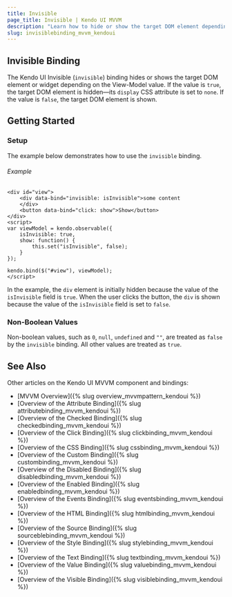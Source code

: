 ```yaml
---
title: Invisible
page_title: Invisible | Kendo UI MVVM
description: "Learn how to hide or show the target DOM element depending on the View-Model value by using the invisible binding in Kendo UI MVVM."
slug: invisiblebinding_mvvm_kendoui
---
```


## Invisible Binding

The Kendo UI Invisible (`invisible`) binding hides or shows the target DOM element or widget depending on the View-Model value. If the value is `true`, the target DOM element is hidden&mdash;its `display` CSS attribute is set to `none`. If the value is `false`, the target DOM element is shown.

## Getting Started

### Setup

The example below demonstrates how to use the `invisible` binding.

###### Example

    <div id="view">
        <div data-bind="invisible: isInvisible">some content
        </div>
        <button data-bind="click: show">Show</button>
    </div>
    <script>
    var viewModel = kendo.observable({
        isInvisible: true,
        show: function() {
            this.set("isInvisible", false);
        }
    });

    kendo.bind($("#view"), viewModel);
    </script>

In the example, the `div` element is initially hidden because the value of the `isInvisible` field is `true`. When the user clicks the button, the `div` is shown because the value of the `isInvisible` field is set to `false`.

### Non-Boolean Values

Non-boolean values, such as `0`, `null`, `undefined` and `""`, are treated as `false` by the `invisible` binding. All other values are treated as `true`.

## See Also

Other articles on the Kendo UI MVVM component and bindings:

* [MVVM Overview]({% slug overview_mvvmpattern_kendoui %})
* [Overview of the Attribute Binding]({% slug attributebinding_mvvm_kendoui %})
* [Overview of the Checked Binding]({% slug checkedbinding_mvvm_kendoui %})
* [Overview of the Click Binding]({% slug clickbinding_mvvm_kendoui %})
* [Overview of the CSS Binding]({% slug cssbinding_mvvm_kendoui %})
* [Overview of the Custom Binding]({% slug custombinding_mvvm_kendoui %})
* [Overview of the Disabled Binding]({% slug disabledbinding_mvvm_kendoui %})
* [Overview of the Enabled Binding]({% slug enabledbinding_mvvm_kendoui %})
* [Overview of the Events Binding]({% slug eventsbinding_mvvm_kendoui %})
* [Overview of the HTML Binding]({% slug htmlbinding_mvvm_kendoui %})
* [Overview of the Source Binding]({% slug sourceblebinding_mvvm_kendoui %})
* [Overview of the Style Binding]({% slug stylebinding_mvvm_kendoui %})
* [Overview of the Text Binding]({% slug textbinding_mvvm_kendoui %})
* [Overview of the Value Binding]({% slug valuebinding_mvvm_kendoui %})
* [Overview of the Visible Binding]({% slug visiblebinding_mvvm_kendoui %})
